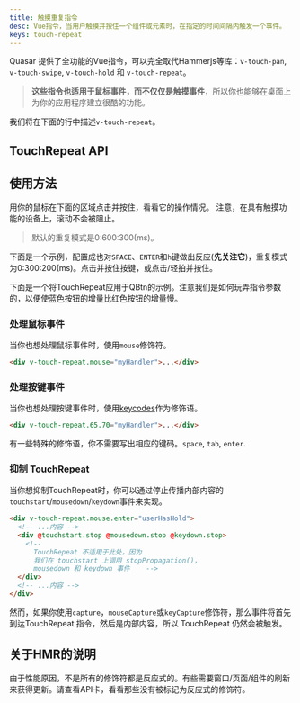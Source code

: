 ```yaml
---
title: 触摸重复指令
desc: Vue指令，当用户触摸并按住一个组件或元素时，在指定的时间间隔内触发一个事件。
keys: touch-repeat
---
```

 Quasar 提供了全功能的Vue指令，可以完全取代Hammerjs等库：`v-touch-pan`, `v-touch-swipe`, `v-touch-hold` 和 `v-touch-repeat`。

> **这些指令也适用于鼠标事件，而不仅仅是触摸事件**，所以你也能够在桌面上为你的应用程序建立很酷的功能。

我们将在下面的行中描述`v-touch-repeat`。

## TouchRepeat API

<doc-api file="TouchRepeat" />

## 使用方法
用你的鼠标在下面的区域点击并按住，看看它的操作情况。
注意，在具有触摸功能的设备上，滚动不会被阻止。

> 默认的重复模式是0:600:300(ms)。

<doc-example title="基本" file="TouchRepeat/Basic" />

下面是一个示例，配置成也对`SPACE`、`ENTER`和`h`键做出反应(**先关注它**)，重复模式为0:300:200(ms)。点击并按住按键，或点击/轻拍并按住。

<doc-example title="自定义按键" file="TouchRepeat/Keys" />

下面是一个将TouchRepeat应用于QBtn的示例。注意我们是如何玩弄指令参数的，以便使蓝色按钮的增量比红色按钮的增量慢。

<doc-example title="应用于QBtn" file="TouchRepeat/Buttons" />

### 处理鼠标事件
当你也想处理鼠标事件时，使用`mouse`修饰符。

```html
<div v-touch-repeat.mouse="myHandler">...</div>
```

### 处理按键事件
当你也想处理按键事件时，使用[keycodes](https://keycode.info/)作为修饰语。

```html
<div v-touch-repeat.65.70="myHandler">...</div>
```

有一些特殊的修饰语，你不需要写出相应的键码。`space`, `tab`, `enter`.

### 抑制 TouchRepeat
当你想抑制TouchRepeat时，你可以通过停止传播内部内容的`touchstart`/`mousedown`/`keydown`事件来实现。

```html
<div v-touch-repeat.mouse.enter="userHasHold">
  <!-- ...内容 -->
  <div @touchstart.stop @mousedown.stop @keydown.stop>
    <!--
      TouchRepeat 不适用于此处，因为
      我们在 touchstart 上调用 stopPropagation()，
      mousedown 和 keydown 事件    -->
  </div>
  <!-- ...内容 -->
</div>
```

然而，如果你使用`capture`，`mouseCapture`或`keyCapture`修饰符，那么事件将首先到达TouchRepeat 指令，然后是内部内容，所以 TouchRepeat 仍然会被触发。

## 关于HMR的说明
由于性能原因，不是所有的修饰符都是反应式的。有些需要窗口/页面/组件的刷新来获得更新。请查看API卡，看看那些没有被标记为反应式的修饰符。
